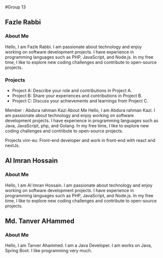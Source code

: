 #Group 13

## Fazle Rabbi

### About Me

Hello, I am Fazle Rabbi. I am passionate about technology and enjoy working on software development projects. I have experience in programming languages such as PHP, JavaScript, and Node.js. In my free time, I like to explore new coding challenges and contribute to open-source projects.

### Projects

- Project A: Describe your role and contributions in Project A.
- Project B: Share your experiences and contributions in Project B.
- Project C: Discuss your achievements and learnings from Project C.

Member : Abdura rahman Kazi
About Me
Hello, I am Abdura rahman Kazi. I am passionate about technology and enjoy working on software development projects. I have experience in programming languages such as Java, JavaScript, php, and Golang. In my free time, I like to explore new coding challenges and contribute to open-source projects.

Projects
vinr-eu: Front-end developer and work in front-end with react and nextJs.


## Al Imran Hossain

### About Me

Hello, I am Al Imran Hossain. I am passionate about technology and enjoy working on software development projects. I have experience in programming languages such as PHP, JavaScript, and Node.js. In my free time, I like to explore new coding challenges and contribute to open-source projects.


## Md. Tanver AHammed

### About Me

Hello, I am Tanver Ahammed. I am a Java Developer. I am works on Java, Spring Boot. I like programming very much.